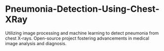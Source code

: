 # Pneumonia-Detection-Using-Chest-XRay
Utilizing image processing and machine learning to detect pneumonia from chest X-rays. Open-source project fostering advancements in medical image analysis and diagnosis.
